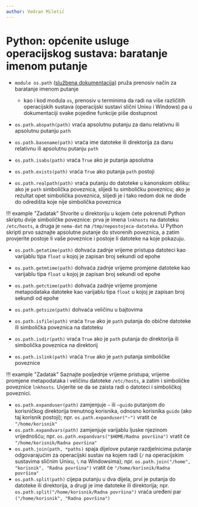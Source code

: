 ```yaml
---
author: Vedran Miletić
---
```


# Python: općenite usluge operacijskog sustava: baratanje imenom putanje

- `module os.path` ([službena dokumentacija](https://docs.python.org/3/library/os.path.html)) pruža prenosiv način za baratanje imenom putanje

    - kao i kod modula `os`, prenosiv u terminima da radi na više različitih operacijskih sustava (operacijski sustavi slični Unixu i Windows) pa u dokumentaciji svake pojedine funkcije piše dostupnost

- `os.path.abspath(path)` vraća apsolutnu putanju za danu relativnu ili apsolutnu putanju `path`
- `os.path.basename(path)` vraća ime datoteke ili direktorija za danu relativnu ili apsolutnu putanju `path`
- `os.path.isabs(path)` vraća `True` ako je putanja apsolutna
- `os.path.exists(path)` vraća `True` ako putanja `path` postoji
- `os.path.realpath(path)` vraća putanju do datoteke u kanonskom obliku: ako je `path` simbolička poveznica, slijedi tu simboličku poveznicu; ako je rezultat opet simbolička poveznica, slijedi je i tako redom dok ne dođe do odredišta koje nije simbolička poveznica

!!! example "Zadatak"
    Stvorite u direktoriju u kojem ćete pokrenuti Python skriptu dvije simboličke poveznice: prva je imena `lnkhosts` na datoteku `/etc/hosts`, a druga je `nema-dat` na `/tmp/nepostojeca-datoteka`. U Python skripti prvo saznajte apsolutne putanje do stvorenih poveznica, a zatim provjerite postoje li vaše poveznice i postoje li datoteke na koje pokazuju.

- `os.path.getatime(path)` dohvaća zadnje vrijeme pristupa datoteci kao varijablu tipa `float` u kojoj je zapisan broj sekundi od epohe
- `os.path.getmtime(path)` dohvaća zadnje vrijeme promjene datoteke kao varijablu tipa `float` u kojoj je zapisan broj sekundi od epohe
- `os.path.getctime(path)` dohvaća zadnje vrijeme promjene metapodataka datoteke kao varijablu tipa `float` u kojoj je zapisan broj sekundi od epohe
- `os.path.getsize(path)` dohvaća veličinu u bajtovima

- `os.path.isfile(path)` vraća `True` ako je `path` putanja do obične datoteke ili simbolička poveznica na datoteku
- `os.path.isdir(path)` vraća `True` ako je `path` putanja do direktorija ili simbolička poveznica na direktorij
- `os.path.islink(path)` vraća `True` ako je `path` putanja simboličke poveznice

!!! example "Zadatak"
    Saznajte posljednje vrijeme pristupa, vrijeme promjene metapodataka i veličinu datoteke `/etc/hosts`, a zatim i simboličke poveznice `lnkhosts`. Uvjerite se da se zaista radi o datoteci i simboličkoj poveznici.

- `os.path.expanduser(path)` zamjenjuje `~` ili `~guido` putanjom do korisničkog direktorija trenutnog korisnika, odnosno korisnika `guido` (ako taj korisnik postoji); npr. `os.path.expanduser("~")` vratit će `"/home/korisnik"`
- `os.path.expandvars(path)` zamjenjuje varijablu ljuske njezinom vrijednošću; npr. `os.path.expandvars("$HOME/Radna površina")` vratit će `"/home/korisnik/Radna površina"`
- `os.path.join(path, *paths)` spaja dijelove putanje razdjelnicima putanje odgovarajućim za operacijski sustav na kojem radi (`/` na operacijskim sustavima sličnim Unixu, `\` na Windowsima); npr. `os.path.join("/home", "korisnik", "Radna površina")` vratit će `"/home/korisnik/Radna površina"`
- `os.path.split(path)` cijepa putanju u dva dijela, prvi je putanja do datoteke ili direktorija, a drugi je ime datoteke ili direktorija; npr. `os.path.split("/home/korisnik/Radna površina")` vraća uređeni par `("/home/korisnik", "Radna površina")`
